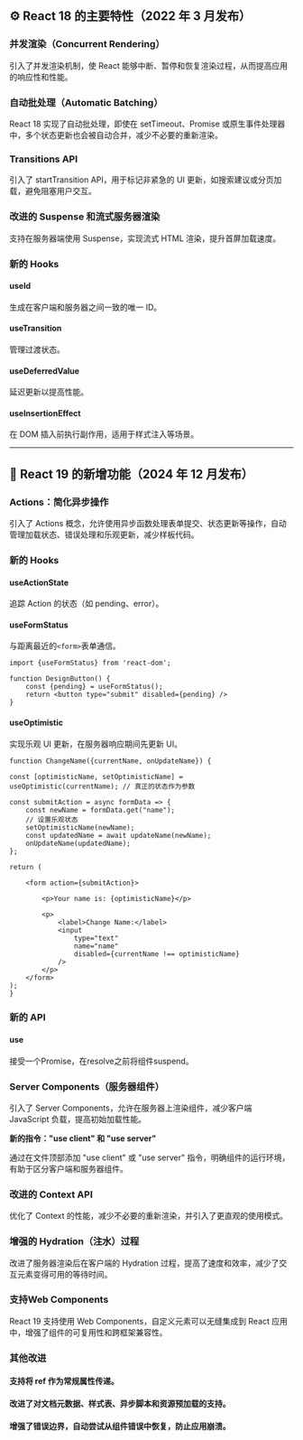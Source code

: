 ## **⚙️ React 18 的主要特性（2022 年 3 月发布）**

### **并发渲染（Concurrent Rendering）**
    
引入了并发渲染机制，使 React 能够中断、暂停和恢复渲染过程，从而提高应用的响应性和性能。
    
### **自动批处理（Automatic Batching）**
    
React 18 实现了自动批处理，即使在 setTimeout、Promise 或原生事件处理器中，多个状态更新也会被自动合并，减少不必要的重新渲染。
    
### **Transitions API**
    
引入了 startTransition API，用于标记非紧急的 UI 更新，如搜索建议或分页加载，避免阻塞用户交互。
    
### **改进的 Suspense 和流式服务器渲染**
    
支持在服务器端使用 Suspense，实现流式 HTML 渲染，提升首屏加载速度。
    
### **新的 Hooks**
    
####  useId
生成在客户端和服务器之间一致的唯一 ID。
        
#### useTransition
管理过渡状态。
        
#### useDeferredValue
延迟更新以提高性能。
        
#### useInsertionEffect
在 DOM 插入前执行副作用，适用于样式注入等场景。
        
    

---

## **🚀 React 19 的新增功能（2024 年 12 月发布）**

### **Actions：简化异步操作**
    
引入了 Actions 概念，允许使用异步函数处理表单提交、状态更新等操作，自动管理加载状态、错误处理和乐观更新，减少样板代码。
    
### **新的 Hooks**
    
#### useActionState
追踪 Action 的状态（如 pending、error）。
        
#### useFormStatus
与距离最近的`<form>`表单通信。
```tsx
import {useFormStatus} from 'react-dom';

function DesignButton() {
	const {pending} = useFormStatus();  
	return <button type="submit" disabled={pending} />
}
```
#### useOptimistic
实现乐观 UI 更新，在服务器响应期间先更新 UI。 
```tsx
function ChangeName({currentName, onUpdateName}) {  

const [optimisticName, setOptimisticName] = useOptimistic(currentName); // 真正的状态作为参数

const submitAction = async formData => {  
	const newName = formData.get("name");  
	// 设置乐观状态
	setOptimisticName(newName);  
	const updatedName = await updateName(newName);  
	onUpdateName(updatedName);  
};  

return (  

	<form action={submitAction}>  
	
		<p>Your name is: {optimisticName}</p>  
		
		<p>  
			<label>Change Name:</label>  
			<input  
				type="text"  
				name="name"  
				disabled={currentName !== optimisticName}  
			/>  
		</p>  
	</form>  
);  
}
```

### **新的 API**
#### use
接受一个Promise，在resolve之前将组件suspend。


### **Server Components（服务器组件）**
    
引入了 Server Components，允许在服务器上渲染组件，减少客户端 JavaScript 负载，提高初始加载性能。
    
**新的指令："use client" 和 "use server"**
    
通过在文件顶部添加 "use client" 或 "use server" 指令，明确组件的运行环境，有助于区分客户端和服务器组件。
    
### **改进的 Context API**
    
优化了 Context 的性能，减少不必要的重新渲染，并引入了更直观的使用模式。
    
### **增强的 Hydration（注水）过程**
    
改进了服务器渲染后在客户端的 Hydration 过程，提高了速度和效率，减少了交互元素变得可用的等待时间。
    
### 支持Web Components
    
React 19 支持使用 Web Components，自定义元素可以无缝集成到 React 应用中，增强了组件的可复用性和跨框架兼容性。
    
### **其他改进**
    
#### 支持将 ref 作为常规属性传递。
        
#### 改进了对文档元数据、样式表、异步脚本和资源预加载的支持。
        
#### 增强了错误边界，自动尝试从组件错误中恢复，防止应用崩溃。